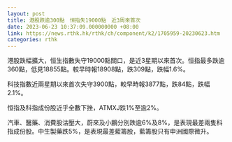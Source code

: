 ```yaml
---
layout: post
title: 港股跌逾300點　恒指失19000點　近3周來首次
date: 2023-06-23 10:37:09.000000000 +08:00
link: https://news.rthk.hk/rthk/ch/component/k2/1705959-20230623.htm
categories: rthk
---
```


港股跌幅擴大，恒生指數失守19000點關口，是近3星期以來首次。恒指最多跌逾360點，低見18855點。較早時報18908點，跌309點，跌幅1.6%。

科技指數近兩星期以來首次失守3900點，較早時報3877點，跌84點，跌幅2.1%。

恒指及科指成份股近乎全數下挫，ATMXJ跌1%至逾2%。

汽車、醫藥、消費股沽壓大，蔚來及小鵬分別跌逾6%及8%，是表現最差兩隻科指成份股。中生製藥跌5%，是表現最差藍籌股，藍籌股只有申洲國際微升。

